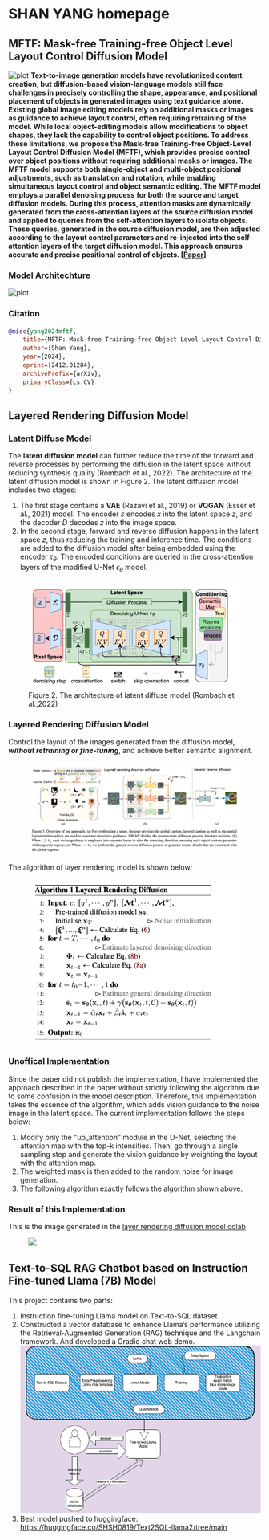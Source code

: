 # SHAN YANG homepage


## MFTF: Mask-free Training-free Object Level Layout Control Diffusion Model

![plot](./docs/MFTF-diffusion.png)
**Text-to-image generation models have revolutionized content creation, but diffusion-based vision-language models still face challenges in precisely controlling the shape, appearance, and positional placement of objects in generated images using text guidance alone. Existing global image editing models rely on additional masks or images as guidance to achieve layout control, often requiring retraining of the model. While local object-editing models allow modifications to object shapes, they lack the capability to control object positions. To address these limitations, we propose the Mask-free Training-free Object-Level Layout Control Diffusion Model (MFTF), which provides precise control over object positions without requiring additional masks or images. The MFTF model supports both single-object and multi-object positional adjustments, such as translation and rotation, while enabling simultaneous layout control and object semantic editing. The MFTF model employs a parallel denoising process for both the source and target diffusion models. During this process, attention masks are dynamically generated from the cross-attention layers of the source diffusion model and applied to queries from the self-attention layers to isolate objects. These queries, generated in the source diffusion model, are then adjusted according to the layout control parameters and re-injected into the self-attention layers of the target diffusion model. This approach ensures accurate and precise positional control of objects. [[Paper](https://arxiv.org/abs/2412.01284v2)]**

### Model Architechture
![plot](./docs/architechture.png)

### Citation
```bibtex
@misc{yang2024mftf,
    title={MFTF: Mask-free Training-free Object Level Layout Control Diffusion Model},
    author={Shan Yang},
    year={2024},
    eprint={2412.01284},
    archivePrefix={arXiv},
    primaryClass={cs.CV}
}
```

## Layered Rendering Diffusion Model
### Latent Diffuse Model
The **latent diffusion model** can further reduce the time of the forward and reverse processes by performing the diffusion in the latent space without reducing synthesis quality (Rombach et al., 2022). The architecture of the latent diffusion model is shown in Figure 2. The latent diffusion model includes two stages: 
1. The first stage contains a **VAE** (Razavi et al., 2019) or **VQGAN** (Esser et al., 2021) model. The encoder $`\varepsilon`$ encodes $`x`$ into the latent space $`z`$, and the decoder $`D`$ decodes $`z`$ into the image space.
2. In the second stage, forward and reverse diffusion happens in the latent space $`z`$, thus reducing the training and inference time.
The conditions are added to the diffusion model after being embedded using the encoder $`\tau_{\theta}`$. The encoded conditions are queried in the cross-attention layers of the modified U-Net $`\epsilon_{\theta}`$ model.

<figure>
  <img src="Fig3-LD.png">
  <figcaption>Figure 2. The architecture of latent diffuse model (Rombach et al.,2022) </figcaption>
</figure>

### Layered Rendering Diffusion Model
Control the layout of the images generated from the diffusion model, **_without retraining or fine-tuning_**, and achieve better semantic alignment.
<figure>
  <img src="Fig3.png">
</figure>
The algorithm of layer rendering model is shown below:
<figure>
  <img src="Fig-algorithm.png">
</figure>


### Unoffical Implementation
Since the paper did not publish the implementation, I have implemented the approach described in the paper without strictly following the algorithm due to some confusion in the model description. Therefore, this implementation takes the essence of the algorithm, which adds vision guidance to the noise image in the latent space. The current implementation follows the steps below:

1. Modify only the "up_attention" module in the U-Net, selecting the attention map with the top-k intensities. Then, go through a single sampling step and generate the vision guidance by weighting the layout with the attention map.
2. The weighted mask is then added to the random noise for image generation.
3. The following algorithm exactly follows the algorithm shown above.

### Result of this Implementation
This is the image generated in the <a href="https://drive.google.com/file/d/1KcNvrjh7k5G4FFbzeMfdGruA-o0Y4XZB/view?usp=share_link">layer rendering diffusion model colab </a>
<figure>
  <img src="layout.png">
</figure>


## Text-to-SQL RAG Chatbot based on Instruction Fine-tuned Llama (7B) Model
This project contains two parts: 
1. Instruction fine-tuning Llama model on Text-to-SQL dataset.
2. Constructed a vector database to enhance Llama’s performance utilizing the Retrieval-Augmented Generation (RAG) technique and the Langchain framework. And developed a Gradio chat web demo.
![download model](model_overview.png)
3. Best model pushed to huggingface: https://huggingface.co/SHSH0819/Text2SQL-llama2/tree/main



